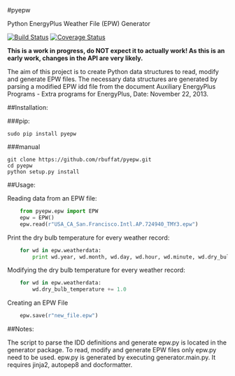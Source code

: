 #pyepw

Python EnergyPlus Weather File (EPW) Generator

[![Build Status](https://travis-ci.org/rbuffat/pyepw.svg?branch=master)](https://travis-ci.org/rbuffat/pyepw)
[![Coverage Status](https://img.shields.io/coveralls/rbuffat/pyepw.svg)](https://coveralls.io/r/rbuffat/pyepw?branch=master)

**This is a work in progress, do NOT expect it to actually work! As this is an early work, changes in the API are very likely.**

The aim of this project is to create Python data structures to read, modify and generate EPW files. The necessary data structures are generated by parsing a modified EPW idd file from the document Auxiliary EnergyPlus Programs - Extra programs for EnergyPlus, Date: November 22, 2013. 


##Installation:


###pip:
```
sudo pip install pyepw
```

###manual 
```
git clone https://github.com/rbuffat/pyepw.git
cd pyepw
python setup.py install
```

##Usage:


Reading data from an EPW file:
```python
    from pyepw.epw import EPW
    epw = EPW()
    epw.read(r"USA_CA_San.Francisco.Intl.AP.724940_TMY3.epw")
```

Print the dry bulb temperature for every weather record:
```python
	for wd in epw.weatherdata:
        print wd.year, wd.month, wd.day, wd.hour, wd.minute, wd.dry_bulb_temperature
```
        
Modifying the dry bulb temperature for every weather record:
```python
    for wd in epw.weatherdata:
        wd.dry_bulb_temperature += 1.0
```

Creating an EPW File
```python
    epw.save(r"new_file.epw")
```

##Notes:

The script to parse the IDD definitions and generate epw.py is located in the generator package. To read, modify and generate EPW files only epw.py need to be used. epw.py is generated by executing generator.main.py. It requires jinja2, autopep8 and docformatter.
